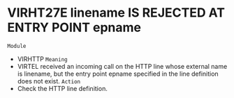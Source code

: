 # VIRHT27E linename IS REJECTED AT ENTRY POINT epname
`Module`
- VIRHTTP
`Meaning`
- VIRTEL received an incoming call on the HTTP line whose external name is linename, but the entry point epname specified in the line definition does not exist.
`Action`
- Check the HTTP line definition.
